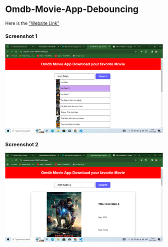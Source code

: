 # Omdb-Movie-App-Debouncing

Here is the ["Website Link"](https://singular-cactus-398407.netlify.app/)

### Screenshot 1
![Image not found](https://raw.githubusercontent.com/ParitoshBarman/Omdb-Movie-App-I/master/Screenshot%20(5).png)
### Screenshot 2
![Image not found](https://raw.githubusercontent.com/ParitoshBarman/Omdb-Movie-App-I/master/Screenshot%20(6).png)
